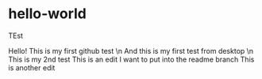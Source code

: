 # hello-world
TEst

Hello! This is my first github test \n
And this is my first test from desktop \n
This is my  2nd test
This is an edit I want to put into the readme branch
This is another edit